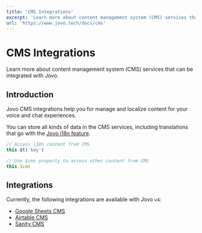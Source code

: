 ```yaml
---
title: 'CMS Integrations'
excerpt: 'Learn more about content management system (CMS) services that can be integrated with Jovo.'
url: 'https://www.jovo.tech/docs/cms'
---
```


# CMS Integrations

Learn more about content management system (CMS) services that can be integrated with Jovo.

## Introduction

Jovo CMS integrations help you for manage and localize content for your voice and chat experiences.

You can store all kinds of data in the CMS services, including translations that go with the [Jovo i18n feature](./i18n.md).

```typescript
// Access i18n content from CMS
this.$t('key')

// Use $cms property to access other content from CMS
this.$cms
```

## Integrations

Currently, the following integrations are available with Jovo `v4`:

- [Google Sheets CMS](https://www.jovo.tech/marketplace/cms-googlesheets)
- [Airtable CMS](https://www.jovo.tech/marketplace/cms-airtable)
- [Sanity CMS](https://www.jovo.tech/marketplace/cms-sanity)
